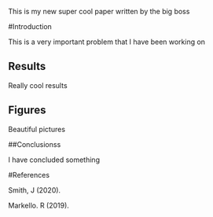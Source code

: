This is my new super cool paper written by the big boss

#Introduction

This is a very important problem that I have been working on 

## Results

Really cool results

## Figures

Beautiful pictures

##Conclusionss

I have concluded something

#References

Smith, J (2020).

Markello. R (2019).
